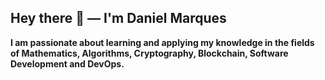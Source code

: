 ## Hey there 🖖 — I'm **Daniel Marques**

**I am passionate about learning and applying my knowledge in the fields of Mathematics, Algorithms, Cryptography, Blockchain, Software Development and DevOps.**
